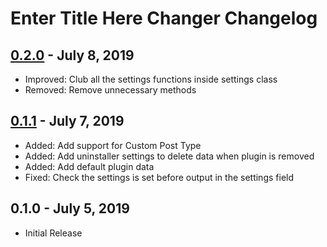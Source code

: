 # Enter Title Here Changer Changelog

## [0.2.0] - July 8, 2019
- Improved: Club all the settings functions inside settings class
- Removed: Remove unnecessary methods

[0.2.0]: https://github.com/TremiDkhar/enter-title-here-changer/compare/0.1.1...0.2.0

## [0.1.1] - July 7, 2019
- Added: Add support for Custom Post Type
- Added: Add uninstaller settings to delete data when plugin is removed
- Added: Add default plugin data
- Fixed: Check the settings is set before output in the settings field

[0.1.1]: https://github.com/TremiDkhar/enter-title-here-changer/compare/0.1.0...0.1.1

## 0.1.0 - July 5, 2019
- Initial Release